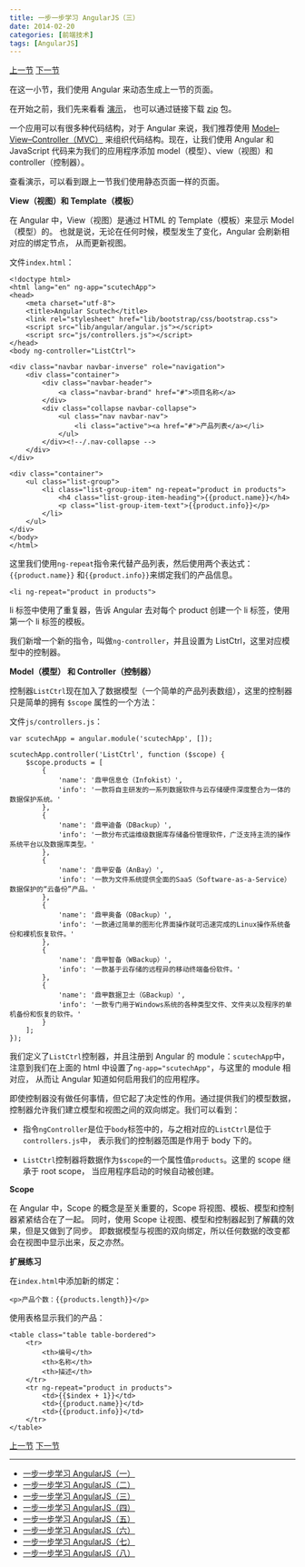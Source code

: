 ```yaml
---
title: 一步一步学习 AngularJS（三）
date: 2014-02-20
categories: [前端技术]
tags: [AngularJS]
---
```


[上一节](/2014/02/19/angular-scutech-step1)
[下一节](/2014/02/21/angular-scutech-step3)

在这一小节，我们使用 Angular 来动态生成上一节的页面。

在开始之前，我们先来看看 [演示](/demos/angular-scutech/step2)，
也可以通过链接下载 [zip](/demos/angular-scutech/step2.zip) 包。

一个应用可以有很多种代码结构，对于 Angular 来说，我们推荐使用
[Model–View–Controller（MVC）](http://en.wikipedia.org/wiki/Model%E2%80%93View%E2%80%93Controller)
来组织代码结构。现在，让我们使用 Angular 和 JavaScript 代码来为我们的应用程序添加
model（模型）、view（视图）和 controller（控制器）。

查看演示，可以看到跟上一节我们使用静态页面一样的页面。

**View（视图）和 Template（模板）**

在 Angular 中，View（视图）是通过 HTML 的 Template（模板）来显示 Model（模型）的。
也就是说，无论在任何时候，模型发生了变化，Angular 会刷新相对应的绑定节点，
从而更新视图。

文件```index.html```：

```
<!doctype html>
<html lang="en" ng-app="scutechApp">
<head>
    <meta charset="utf-8">
    <title>Angular Scutech</title>
    <link rel="stylesheet" href="lib/bootstrap/css/bootstrap.css">
    <script src="lib/angular/angular.js"></script>
    <script src="js/controllers.js"></script>
</head>
<body ng-controller="ListCtrl">

<div class="navbar navbar-inverse" role="navigation">
    <div class="container">
        <div class="navbar-header">
            <a class="navbar-brand" href="#">项目名称</a>
        </div>
        <div class="collapse navbar-collapse">
            <ul class="nav navbar-nav">
                <li class="active"><a href="#">产品列表</a></li>
            </ul>
        </div><!--/.nav-collapse -->
    </div>
</div>

<div class="container">
    <ul class="list-group">
        <li class="list-group-item" ng-repeat="product in products">
            <h4 class="list-group-item-heading">{{product.name}}</h4>
            <p class="list-group-item-text">{{product.info}}</p>
        </li>
    </ul>
</div>
</body>
</html>
```

这里我们使用```ng-repeat```指令来代替产品列表，然后使用两个表达式：```{{product.name}}```
和```{{product.info}}```来绑定我们的产品信息。

```
<li ng-repeat="product in products">
```
li 标签中使用了重复器，告诉 Angular 去对每个 product 创建一个 li 标签，使用第一个 li 标签的模板。

我们新增一个新的指令，叫做```ng-controller```，并且设置为 ListCtrl，这里对应模型中的控制器。

**Model（模型） 和 Controller（控制器）**

控制器```ListCtrl```现在加入了数据模型（一个简单的产品列表数组），这里的控制器只是简单的拥有 ```$scope```
属性的一个方法：

文件```js/controllers.js```：
```
var scutechApp = angular.module('scutechApp', []);

scutechApp.controller('ListCtrl', function ($scope) {
    $scope.products = [
        {
            'name': '鼎甲信息仓（Infokist）',
            'info': '一款将自主研发的一系列数据软件与云存储硬件深度整合为一体的数据保护系统。'
        },
        {
            'name': '鼎甲迪备（DBackup）',
            'info': '一款分布式运维级数据库存储备份管理软件，广泛支持主流的操作系统平台以及数据库类型。'
        },
        {
            'name': '鼎甲安备（AnBay）',
            'info': '一款为文件系统提供全面的SaaS（Software-as-a-Service）数据保护的“云备份”产品。'
        },
        {
            'name': '鼎甲奥备（OBackup）',
            'info': '一款通过简单的图形化界面操作就可迅速完成的Linux操作系统备份和裸机恢复软件。'
        },
        {
            'name': '鼎甲智备（WBackup）',
            'info': '一款基于云存储的远程异的移动终端备份软件。'
        },
        {
            'name': '鼎甲数据卫士（GBackup）',
            'info': '一款专门用于Windows系统的各种类型文件、文件夹以及程序的单机备份和恢复的软件。'
        }
    ];
});
```

我们定义了```ListCtrl```控制器，并且注册到 Angular 的 module：```scutechApp```中，
注意到我们在上面的 html 中设置了```ng-app="scutechApp"```，与这里的 module 相对应，
从而让 Angular 知道如何启用我们的应用程序。

即使控制器没有做任何事情，但它起了决定性的作用。通过提供我们的模型数据，
控制器允许我们建立模型和视图之间的双向绑定。我们可以看到：

* 指令```ngController```是位于```body```标签中的，与之相对应的```ListCtrl```是位于```controllers.js```中，
表示我们的控制器范围是作用于 body 下的。

* ```ListCtrl```控制器将数据作为```$scope```的一个属性值```products```。这里的 scope 继承于 root scope，
当应用程序启动的时候自动被创建。

**Scope**

在 Angular 中，Scope 的概念是至关重要的，Scope 将视图、模板、模型和控制器紧紧结合在了一起。
同时，使用 Scope 让视图、模型和控制器起到了解藕的效果，但是又做到了同步。
即数据模型与视图的双向绑定，所以任何数据的改变都会在视图中显示出来，反之亦然。

**扩展练习**

在```index.html```中添加新的绑定：
```
<p>产品个数：{{products.length}}</p>
```

使用表格显示我们的产品：
```
<table class="table table-bordered">
    <tr>
        <th>编号</th>
        <th>名称</th>
        <th>描述</th>
    </tr>
    <tr ng-repeat="product in products">
        <td>{{$index + 1}}</td>
        <td>{{product.name}}</td>
        <td>{{product.info}}</td>
    </tr>
</table>
```

[上一节](/2014/02/19/angular-scutech-step1)
[下一节](/2014/02/21/angular-scutech-step3)

---

* [一步一步学习 AngularJS（一）](/2014/02/18/angular-scutech-step0)
* [一步一步学习 AngularJS（二）](/2014/02/19/angular-scutech-step1)
* [一步一步学习 AngularJS（三）](/2014/02/20/angular-scutech-step2)
* [一步一步学习 AngularJS（四）](/2014/02/21/angular-scutech-step3)
* [一步一步学习 AngularJS（五）](/2014/02/22/angular-scutech-step4)
* [一步一步学习 AngularJS（六）](/2014/02/23/angular-scutech-step5)
* [一步一步学习 AngularJS（七）](/2014/03/10/angular-scutech-step6)
* [一步一步学习 AngularJS（八）](/2014/04/22/angular-scutech-step7)
